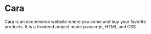 # Cara
Cara is an ecommerce website where you come and buy your favorite products. It is a frontend project made javascript, HTML and CSS. 
